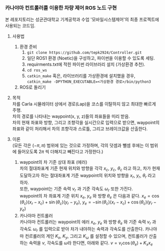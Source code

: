### 카나야마 컨트롤러를 이용한 차량 제어 ROS 노드 구현

본 레포지토리는 성균관대학교 기계공학과 수업 '모바일시스템제어'의 최종 프로젝트에 사용되는 코드임.

1. 사용법
    1. 환경 준비
        1. ```git clone https://github.com/tepk2924/Controller.git```
        2. 일단 ROS1 환경 (Noetic)을 구성하고, 파이썬을 이용할 수 있도록 세팅.
        3. requirments.txt에 적힌 파이썬 라이브러리 설치 (가상환경 추천).
        4. ```cd ros_ws```
        5. ```catkin_make``` 혹은, 라이브러리를 가상환경에 설치했을 경우, ```catkin_make -DPYTHON_EXECUTABLE=<가상환경 경로>/bin/python3```
    2. ROS로 돌리기

2. 목적   
차를 Carla 시뮬레이터 상에서 경로(Lap)을 코스를 이탈하지 않고 최대한 빠르게 주행.   
차의 경로를 나타내는 waypoint(x, y, z)들의 좌표들을 미리 받음.   
차의 현재 좌표와 방향, 그리고 조향각을 실시간으로 입력으로 받으면, waypoint의 좌표와 같이 처리해서 차의 조향각과 스로틀, 그리고 브레이크값을 산출한다.

3. 이론   
(모든 각은 $(-\pi, \pi)$ 범위에 있는 것으로 가정하며, 각의 덧셈과 뺄셈 후에는 이 범위에 들어오도록 $2\pi$ 씩 더해지고 빼진다고 가정한다.)
    1. waypoint의 차 기준 상대 좌표 (에러)   
    차의 절대좌표계 기준 현재 위치와 방향을 각각 $x_c$, $y_c$, ${\theta}_c$ 라고 하고, 차가 현재 도달하고자 하는 절대좌표계 기준 waypoint의 위치와 방향을 $x_r$, $y_r$, ${\theta}_r$ 라고 하자.   
    또한, waypoint는 기준 속력 $v_r$ 과 기준 각속도 ${\omega}_r$ 또한 가진다.   
    waypoint의 차 좌표계 기준 위치 $x_e$, $y_e$ 와 방향 ${\theta}_e$ 은 다음과 같다. $x_e = \cos({\theta}_c)(x_r - x_c) + \sin({\theta}_c)(y_r - y_e)$, $y_e = -\sin({\theta}_c)(x_r - x_c) + \cos({\theta}_c)(y_r - y_e)$
    2. 카나야마 컨트롤러   
    카나야마 컨트롤러는 waypoint의 에러 $x_e$, $y_e$ 와 방향 ${\theta}_e$ 와 기준 속력 $v_r$ 과 각속도 ${\omega}_r$ 를 입력으로 받아 차가 내야하는 속력과 각속도를 산출한다.
    카나야마 컨르롤러의 게인 $K_x$, $K_y$, 그리고 $K_{\omega}$ 를 설정할 수 있으며, 컨트롤러가 산출하는 속력을 $v$, 각속도를 ${\omega}$라 한다면, 아래와 같다. $v = v_r \cos({\theta}_e) + K_{x}x_{e}$